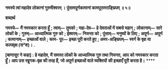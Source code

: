 **नमस्ये त्वां महादेव लोकानां गुरुमीश्वरम् ।** **पुंसामपूर्णकामानां कामपूरामराङ्घ्रिपम् ॥ ५॥** 

**शब्दार्थ** 

**नमस्ये—** **मैं नमस्कार करता हूँ** **; त्वाम्—** **तुमको** **; महा-देव—** **हे देवताओं में सबसे महान्** **; लोकानाम्—** **सारे लोकों के** **; गुरुम्—** **आध्यात्मिक गुरु को** **; ईश्वरम्—** **नियन्ता को** **; पुंसाम्—** **मनुष्यों के लिए** **; अपूर्ण—** **अपूर्ण** **; कामानाम्—** **इच्छाओं वाले** **; काम-** **पूर—** **इच्छा पूरी करते हुए** **; अमर-अङ्घ्रिपम्—** **स्वर्ग के वृक्ष या कल्पवृक्ष (स²श)।** **.** 

**[बाणासुर ने कहा] : हे महादेव, मैं समस्त लोकों के आध्यात्मिक गुरु तथा नियन्ता, आप** **को नमस्कार करता हूँ। आप उस स्वॢगक-वृक्ष की तरह हैं, जो अपूर्ण इच्छाओं वाले व्यक्तियों** **की इच्छाएँ पूरी करता है।** **** 